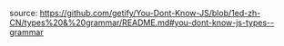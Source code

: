 <!--
 * @description: 
 * @author: xiangrong.liu
 * @Date: 2021-04-15 19:47:27
 * @LastEditors: xiangrong.liu
 * @LastEditTime: 2021-05-08 15:41:52
-->
source:
https://github.com/getify/You-Dont-Know-JS/blob/1ed-zh-CN/types%20&%20grammar/README.md#you-dont-know-js-types--grammar